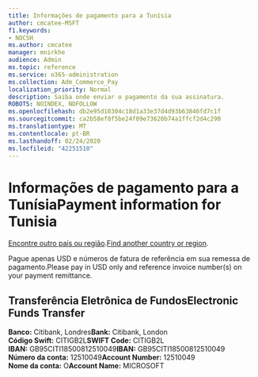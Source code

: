 ```yaml
---
title: Informações de pagamento para a Tunísia
author: cmcatee-MSFT
f1.keywords:
- NOCSH
ms.author: cmcatee
manager: mnirkhe
audience: Admin
ms.topic: reference
ms.service: o365-administration
ms.collection: Adm_Commerce_Pay
localization_priority: Normal
description: Saiba onde enviar o pagamento da sua assinatura.
ROBOTS: NOINDEX, NOFOLLOW
ms.openlocfilehash: db2e95d10304c18d1a33e37d4d93b63846fd7c1f
ms.sourcegitcommit: ca2b58ef8f5be24f09e73620b74a1ffcf2d4c290
ms.translationtype: MT
ms.contentlocale: pt-BR
ms.lasthandoff: 02/24/2020
ms.locfileid: "42251510"
---
```

# <a name="payment-information-for-tunisia"></a><span data-ttu-id="60d4e-103">Informações de pagamento para a Tunísia</span><span class="sxs-lookup"><span data-stu-id="60d4e-103">Payment information for Tunisia</span></span>

<span data-ttu-id="60d4e-104">[Encontre outro país ou região](../billing-and-payments/pay-for-your-subscription.md).</span><span class="sxs-lookup"><span data-stu-id="60d4e-104">[Find another country or region](../billing-and-payments/pay-for-your-subscription.md).</span></span> <!--This should go to the parent "Pay for your Office 365 for business subscription" topic-->

<span data-ttu-id="60d4e-105">Pague apenas USD e números de fatura de referência em sua remessa de pagamento.</span><span class="sxs-lookup"><span data-stu-id="60d4e-105">Please pay in USD only and reference invoice number(s) on your payment remittance.</span></span>

## <a name="electronic-funds-transfer"></a><span data-ttu-id="60d4e-106">Transferência Eletrônica de Fundos</span><span class="sxs-lookup"><span data-stu-id="60d4e-106">Electronic Funds Transfer</span></span>

<span data-ttu-id="60d4e-107">**Banco:** Citibank, Londres</span><span class="sxs-lookup"><span data-stu-id="60d4e-107">**Bank:** Citibank, London</span></span>  
<span data-ttu-id="60d4e-108">**Código Swift:** CITIGB2L</span><span class="sxs-lookup"><span data-stu-id="60d4e-108">**SWIFT Code:** CITIGB2L</span></span>  
<span data-ttu-id="60d4e-109">**IBAN:** GB95CITI18500812510049</span><span class="sxs-lookup"><span data-stu-id="60d4e-109">**IBAN:** GB95CITI18500812510049</span></span>  
<span data-ttu-id="60d4e-110">**Número da conta:** 12510049</span><span class="sxs-lookup"><span data-stu-id="60d4e-110">**Account Number:** 12510049</span></span>  
<span data-ttu-id="60d4e-111">**Nome da conta:** O</span><span class="sxs-lookup"><span data-stu-id="60d4e-111">**Account Name:** MICROSOFT</span></span>  




